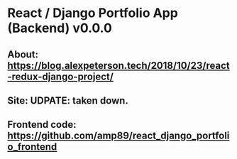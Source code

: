 # React / Django Portfolio App (Backend) v0.0.0
## About: https://blog.alexpeterson.tech/2018/10/23/react-redux-django-project/
## Site: UDPATE: taken down.
## Frontend code: https://github.com/amp89/react_django_portfolio_frontend
